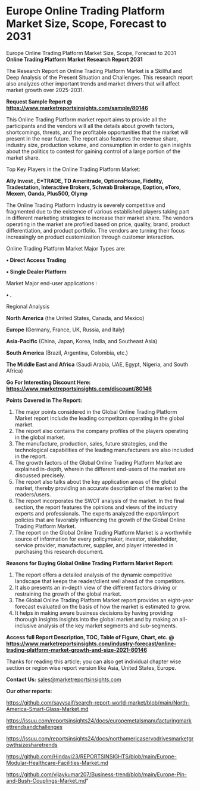 # Europe Online Trading Platform Market Size, Scope, Forecast to 2031
 Europe Online Trading Platform Market Size, Scope, Forecast to 2031
<strong>Online Trading Platform Market Research Report 2031</strong>

The Research Report on Online Trading Platform Market is a Skillful and Deep Analysis of the Present Situation and Challenges. This research report also analyzes other important trends and market drivers that will affect market growth over 2025-2031.

<strong>Request Sample Report @ <a href=https://www.marketreportsinsights.com/sample/80146>https://www.marketreportsinsights.com/sample/80146</a></strong>

This Online Trading Platform market report aims to provide all the participants and the vendors will all the details about growth factors, shortcomings, threats, and the profitable opportunities that the market will present in the near future. The report also features the revenue share, industry size, production volume, and consumption in order to gain insights about the politics to contest for gaining control of a large portion of the market share.

Top Key Players in the Online Trading Platform Market:

<strong>Ally Invest , E*TRADE, TD Ameritrade, OptionsHouse, Fidelity, Tradestation, Interactive Brokers, Schwab Brokerage, Eoption, eToro, Mexem, Oanda, Plus500, Olymp</strong>

The Online Trading Platform Industry is severely competitive and fragmented due to the existence of various established players taking part in different marketing strategies to increase their market share. The vendors operating in the market are profiled based on price, quality, brand, product differentiation, and product portfolio. The vendors are turning their focus increasingly on product customization through customer interaction.

Online Trading Platform Market Major Types are:

<strong>• Direct Access Trading

• Single Dealer Platform</strong>

Market Major end-user applications :

<strong>• .</strong>

Regional Analysis

</u><strong><b>North America</b></strong> (the United States, Canada, and Mexico)

<strong><b>Europe </b></strong>(Germany, France, UK, Russia, and Italy)

<strong><b>Asia-Pacific</b></strong> (China, Japan, Korea, India, and Southeast Asia)

<strong><b>South America</b></strong> (Brazil, Argentina, Colombia, etc.)

<strong><b>The Middle East and Africa</b></strong> (Saudi Arabia, UAE, Egypt, Nigeria, and South Africa)

<strong>Go For Interesting Discount Here: <a href=https://www.marketreportsinsights.com/discount/80146>https://www.marketreportsinsights.com/discount/80146</a></strong>

<strong>Points Covered in The Report:</strong>
<ol>
  <li>The major points considered in the Global Online Trading Platform Market report include the leading competitors operating in the global market.</li>
  <li>The report also contains the company profiles of the players operating in the global market.</li>
  <li>The manufacture, production, sales, future strategies, and the technological capabilities of the leading manufacturers are also included in the report.</li>
  <li>The growth factors of the Global Online Trading Platform Market are explained in-depth, wherein the different end-users of the market are discussed precisely.</li>
  <li>The report also talks about the key application areas of the global market, thereby providing an accurate description of the market to the readers/users.</li>
  <li>The report incorporates the SWOT analysis of the market. In the final section, the report features the opinions and views of the industry experts and professionals. The experts analyzed the export/import policies that are favorably influencing the growth of the Global Online Trading Platform Market.</li>
  <li>The report on the Global Online Trading Platform Market is a worthwhile source of information for every policymaker, investor, stakeholder, service provider, manufacturer, supplier, and player interested in purchasing this research document.</li>
</ol>
<strong>Reasons for Buying Global Online Trading Platform Market Report:</strong>

<ol>
  <li>The report offers a detailed analysis of the dynamic competitive landscape that keeps the reader/client well ahead of the competitors.</li>
  <li>It also presents an in-depth view of the different factors driving or restraining the growth of the global market.</li>
  <li>The Global Online Trading Platform Market report provides an eight-year forecast evaluated on the basis of how the market is estimated to grow.</li>
  <li>It helps in making aware business decisions by having providing thorough insights insights into the global market and by making an all-inclusive analysis of the key market segments and sub-segments.</li>
</ol>
<strong>Access full Report Description, TOC, Table of Figure, Chart, etc. @ <a href=https://www.marketreportsinsights.com/industry-forecast/online-trading-platform-market-growth-and-size-2021-80146>https://www.marketreportsinsights.com/industry-forecast/online-trading-platform-market-growth-and-size-2021-80146</a></strong>


Thanks for reading this article; you can also get individual chapter wise section or region wise report version like Asia, United States, Europe.

<strong>Contact Us:</strong>
sales@marketreportsinsights.com

<strong>Our other reports:</strong>

<a href=https://github.com/sayysaif/search-report-world-market/blob/main/North-America-Smart-Glass-Market.md>https://github.com/sayysaif/search-report-world-market/blob/main/North-America-Smart-Glass-Market.md</a>

<a href=https://issuu.com/reportsinsights24/docs/europemetalsmanufacturingmarkettrendsandchallenges>https://issuu.com/reportsinsights24/docs/europemetalsmanufacturingmarkettrendsandchallenges</a>

<a href=https://issuu.com/reportsinsights24/docs/northamericaservodrivesmarketgrowthsizesharetrends>https://issuu.com/reportsinsights24/docs/northamericaservodrivesmarketgrowthsizesharetrends</a>

<a href=https://github.com/Hindavi23/REPORTSINSIGHTS/blob/main/Europe-Modular-Healthcare-Facilities-Market.md>https://github.com/Hindavi23/REPORTSINSIGHTS/blob/main/Europe-Modular-Healthcare-Facilities-Market.md</a>

<a href=https://github.com/vijaykumar207/Business-trend/blob/main/Europe-Pin-and-Bush-Couplings-Market.md>https://github.com/vijaykumar207/Business-trend/blob/main/Europe-Pin-and-Bush-Couplings-Market.md</a>"
